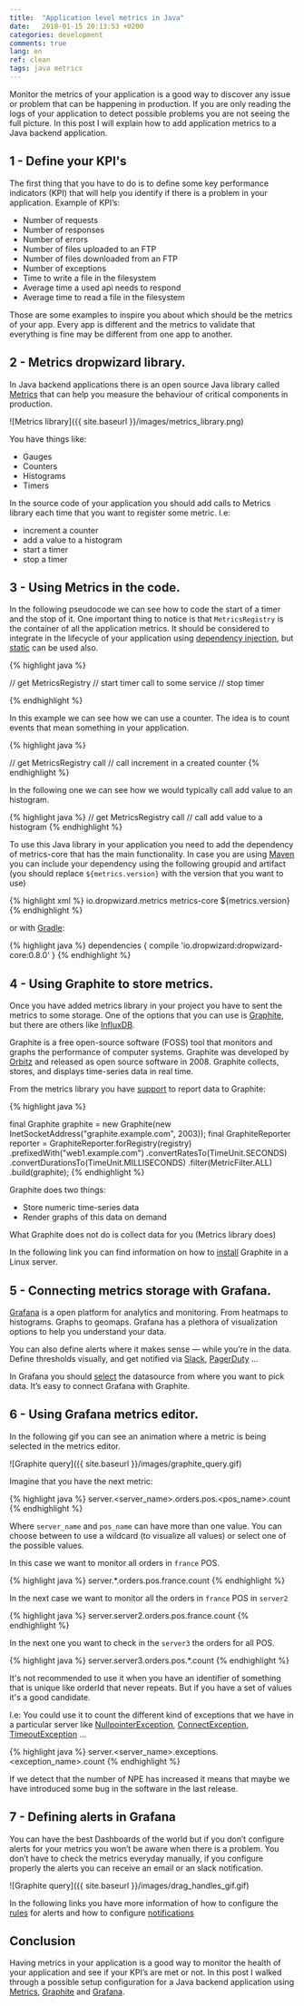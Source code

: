 ```yaml
---
title:  "Application level metrics in Java"
date:   2018-01-15 20:13:53 +0200
categories: development
comments: true
lang: en
ref: clean
tags: java metrics
---
```


Monitor the metrics of your application is a good way to discover any issue or problem that can be happening in production. If you are only reading the logs of your application to detect possible problems you are not seeing the full picture. In this post I will explain how to add application metrics to a Java backend application. 

1 - Define your KPI's
---------------------------------
The first thing that you have to do is to define some key performance indicators (KPI) that will help you identify if there is a problem in your application. Example of KPI’s:

- Number of requests
- Number of responses
- Number of errors 
- Number of files uploaded to an FTP
- Number of files downloaded from an FTP
- Number of exceptions
- Time to write a file in the filesystem
- Average time a used api needs to respond
- Average time to read a file in the filesystem

Those are some examples to inspire you about which should be the metrics of your app. Every app is different and the metrics to validate that everything is fine may be different from one app to another.


2 - Metrics dropwizard library.
---------------------------------- 
In Java backend applications there is an open source Java library called <a href="http://metrics.dropwizard.io">Metrics</a> 
that can help you measure the behaviour of critical components in production. 

![Metrics library]({{ site.baseurl }}/images/metrics_library.png)

You have things like: 

- Gauges
- Counters
- Histograms
- Timers

In the source code of your application you should add calls to Metrics library each time that you want to register some metric. I.e:

- increment a counter 
- add a value to a histogram
- start a timer
- stop a timer

3 - Using Metrics in the code.
----------------------------------

In the following pseudocode we can see how to code the start of a timer and the stop of it.
One important thing to notice is that `MetricsRegistry` is the container of all the application metrics. It should be considered to integrate in the lifecycle of your application using <a href="https://en.wikipedia.org/wiki/Dependency_injection">dependency injection</a>, but <a href="https://www.caveofprogramming.com/java/java-for-beginners-static-variables-what-are-they.html">static</a> can be used also.

{% highlight java %}

// get MetricsRegistry
// start timer 
call to some service
// stop timer

{% endhighlight %}

In this example we can see how we can use a counter. The idea is to count events that mean something in your application.

{% highlight java %}

// get MetricsRegistry
call 
// call increment in a created counter
{% endhighlight %}

In the following one we can see how we would typically call add value to an histogram.

{% highlight java %}
// get MetricsRegistry
call 
// call add value to a histogram
{% endhighlight %}


To use this Java library in your application you need to add the dependency of metrics-core that has the main functionality. In case you are using <a href="https://maven.apache.org/">Maven</a> you can include your dependency using the following groupid and artifact (you should replace `${metrics.version}` with the version that you want to use)

{% highlight xml %}
<dependencies>
    <dependency>
        <groupId>io.dropwizard.metrics</groupId>
        <artifactId>metrics-core</artifactId>
        <version>${metrics.version}</version>
    </dependency>
</dependencies>
{% endhighlight %}

or with <a href="https://gradle.org/">Gradle</a>:

{% highlight java %}
dependencies {
    compile 'io.dropwizard:dropwizard-core:0.8.0'
}
{% endhighlight %}

4 - Using Graphite to store metrics.
------------------------------------
Once you have added metrics library in your project you have to sent the metrics to some storage. One of the options that you can use is <a href="https://graphiteapp.org/">Graphite</a>, but there are others like <a href="https://www.influxdata.com/"> InfluxDB</a>.

Graphite is a free open-source software (FOSS) tool that monitors and graphs the performance of computer systems. Graphite was developed by <a href="https://www.orbitz.com/">Orbitz</a> and released as open source software in 2008. Graphite collects, stores, and displays time-series data in real time. 

From the metrics library you have <a href="http://metrics.dropwizard.io/3.1.0/manual/graphite/">support</a> to report data to Graphite:

{% highlight java %}

final Graphite graphite = new Graphite(new InetSocketAddress("graphite.example.com", 2003));
final GraphiteReporter reporter = 
           GraphiteReporter.forRegistry(registry)
                           .prefixedWith("web1.example.com")
                           .convertRatesTo(TimeUnit.SECONDS)
                           .convertDurationsTo(TimeUnit.MILLISECONDS)
                           .filter(MetricFilter.ALL)
                           .build(graphite);
{% endhighlight %}

Graphite does two things:
- Store numeric time-series data
- Render graphs of this data on demand

What Graphite does not do is collect data for you (Metrics library does)

In the following link you can find information on how to <a href="https://graphite.readthedocs.io/en/latest/install.html">install</a> Graphite in a Linux server. 

5 - Connecting metrics storage with Grafana.
------------------------------
<a href="https://grafana.com/">Grafana</a> is a open platform for analytics and monitoring.
From heatmaps to histograms. Graphs to geomaps. Grafana has a plethora of visualization options to help you understand your data. 

You can also define alerts where it makes sense — while you’re in the data. Define thresholds visually, and get notified via <a href="https://slack.com/">Slack</a>, <a href="https://www.pagerduty.com/">PagerDuty</a> …

In Grafana you should <a href="http://docs.grafana.org/features/datasources/graphite/">select</a> the datasource from where you want to pick data. It’s easy to connect Grafana with Graphite.

6 - Using Grafana metrics editor. 
-------------------------------
In the following gif you can see an animation where a metric is being selected in the metrics editor.

![Graphite query]({{ site.baseurl }}/images/graphite_query.gif)

Imagine that you have the next metric: 

{% highlight java %}
server.<server_name>.orders.pos.<pos_name>.count
{% endhighlight %}

Where `server_name` and `pos_name` can have more than one value. You can choose between to use a wildcard (to visualize all values) or select one of the possible values. 

In this case we want to monitor all orders in `france` POS.

{% highlight java %}
server.*.orders.pos.france.count
{% endhighlight %}

In the next case we want to monitor all the orders in `france` POS in `server2`

{% highlight java %}
server.server2.orders.pos.france.count
{% endhighlight %}

In the next one you want to check in the `server3` the orders for all POS. 

{% highlight java %}
server.server3.orders.pos.*.count
{% endhighlight %}

It's not recommended to use it when you have an identifier of something that is unique like orderId that never repeats. But if you have a set of values it's a good candidate. 

I.e: You could use it to count the different kind of exceptions that we have in a particular server like <a href="https://docs.oracle.com/javase/7/docs/api/java/lang/NullPointerException.html">NullpointerException</a>, <a href="https://docs.oracle.com/javase/7/docs/api/java/net/ConnectException.html">ConnectException</a>, <a href="https://docs.oracle.com/javase/7/docs/api/java/util/concurrent/TimeoutException.html">TimeoutException</a> ... 

{% highlight java %}
server.<server_name>.exceptions.<exception_name>.count
{% endhighlight %}

If we detect that the number of NPE has increased it means that maybe we have introduced some bug in the software in the last release.

7 - Defining alerts in Grafana
----------------------------
You can have the best Dashboards of the world but if you don’t configure alerts for your metrics you won’t be aware when there is a problem. You don’t have to check the metrics everyday manually, if you configure properly the alerts you can receive an email or an slack notification.

![Graphite query]({{ site.baseurl }}/images/drag_handles_gif.gif)

In the following links you have more information of how to configure the <a href="http://docs.grafana.org/alerting/rules/">rules</a> for alerts and how to configure <a href="http://docs.grafana.org/alerting/notifications/">notifications</a> 

Conclusion
----------------------------
Having metrics in your application is a good way to monitor the health of your application and see if your KPI’s are met or not. In this post I walked through a possible setup configuration for a Java backend application using <a href="http://metrics.dropwizard.io">Metrics</a>, <a href="https://graphiteapp.org/">Graphite</a> and <a href="https://grafana.com/">Grafana</a>.








